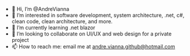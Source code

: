 - 👋 Hi, I’m @AndreVianna
- 👀 I’m interested in software development, system architecture, .net, c#, clean code, clean architecture, and more.
- 🌱 I’m currently learning .net blazor
- 💞️ I’m looking to collaborate on UI/UX and web design for a private project 
- 📫 How to reach me: email me at andre.vianna.github@hotmail.com
